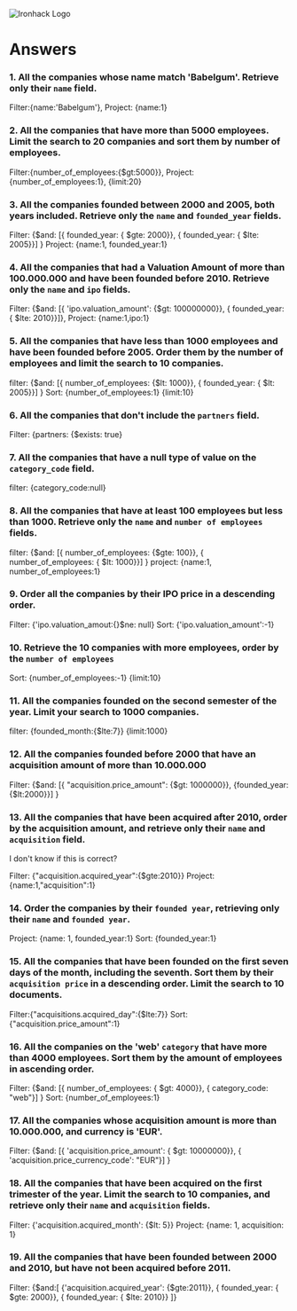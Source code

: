 ![Ironhack Logo](https://i.imgur.com/1QgrNNw.png)

# Answers

### 1. All the companies whose name match 'Babelgum'. Retrieve only their `name` field.

Filter:{name:'Babelgum'},
Project: {name:1}

### 2. All the companies that have more than 5000 employees. Limit the search to 20 companies and sort them by **number of employees**.

Filter:{number_of_employees:{$gt:5000}},
Project:{number_of_employees:1},
{limit:20}

### 3. All the companies founded between 2000 and 2005, both years included. Retrieve only the `name` and `founded_year` fields.

Filter: {$and: [{ founded_year: { $gte: 2000}}, { founded_year: { $lte: 2005}}] }
Project: {name:1, founded_year:1}

### 4. All the companies that had a Valuation Amount of more than 100.000.000 and have been founded before 2010. Retrieve only the `name` and `ipo` fields.

Filter: {$and: [{ 'ipo.valuation_amount': {$gt: 100000000}}, { founded_year: { $lte: 2010}}]},
Project: {name:1,ipo:1}


### 5. All the companies that have less than 1000 employees and have been founded before 2005. Order them by the number of employees and limit the search to 10 companies.

filter: {$and: [{ number_of_employees: {$lt: 1000}}, { founded_year: { $lt: 2005}}] }
Sort: {number_of_employees:1}
{limit:10}


### 6. All the companies that don't include the `partners` field.

Filter: {partners: {$exists: true}


### 7. All the companies that have a null type of value on the `category_code` field.

filter: {category_code:null}

### 8. All the companies that have at least 100 employees but less than 1000. Retrieve only the `name` and `number of employees` fields.

filter: {$and: [{ number_of_employees: {$gte: 100}}, { number_of_employees: { $lt: 1000}}] }
project: {name:1, number_of_employees:1}


### 9. Order all the companies by their IPO price in a descending order.

Filter: {'ipo.valuation_amout:{}$ne: null}
Sort: {'ipo.valuation_amount':-1}


### 10. Retrieve the 10 companies with more employees, order by the `number of employees`

Sort: {number_of_employees:-1}
{limit:10}

### 11. All the companies founded on the second semester of the year. Limit your search to 1000 companies.

filter: {founded_month:{$lte:7}}
{limit:1000}

### 12. All the companies founded before 2000 that have an acquisition amount of more than 10.000.000

Filter: {$and: [{ "acquisition.price_amount": {$gt: 1000000}}, {founded_year:{$lt:2000}}] }


### 13. All the companies that have been acquired after 2010, order by the acquisition amount, and retrieve only their `name` and `acquisition` field.
I don't know if this is correct?

Filter: {"acquisition.acquired_year":{$gte:2010}}
Project:{name:1,"acquisition":1}


### 14. Order the companies by their `founded year`, retrieving only their `name` and `founded year`.

Project: {name: 1, founded_year:1}
Sort: {founded_year:1}

### 15. All the companies that have been founded on the first seven days of the month, including the seventh. Sort them by their `acquisition price` in a descending order. Limit the search to 10 documents.

Filter:{"acquisitions.acquired_day":{$lte:7}}
Sort: {"acquisition.price_amount":1}


### 16. All the companies on the 'web' `category` that have more than 4000 employees. Sort them by the amount of employees in ascending order.

Filter: {$and: [{ number_of_employees: { $gt: 4000}}, { category_code: "web"}] }
Sort: {number_of_employees:1}


### 17. All the companies whose acquisition amount is more than 10.000.000, and currency is 'EUR'.

Filter: {$and: [{ 'acquisition.price_amount': { $gt: 10000000}}, { 'acquisition.price_currency_code': "EUR"}] }


### 18. All the companies that have been acquired on the first trimester of the year. Limit the search to 10 companies, and retrieve only their `name` and `acquisition` fields.

Filter: {'acquisition.acquired_month': {$lt: 5}}
Project: {name: 1, acquisition: 1}



### 19. All the companies that have been founded between 2000 and 2010, but have not been acquired before 2011.

Filter: {$and:[ {'acquisition.acquired_year': {$gte:2011}}, { founded_year: { $gte: 2000}}, { founded_year: { $lte: 2010}} ]}

